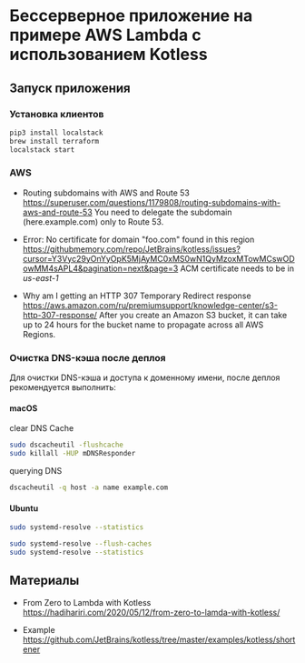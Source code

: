 # Бессерверное приложение на примере AWS Lambda с использованием Kotless

## Запуск приложения

### Установка клиентов
```bash
pip3 install localstack
brew install terraform
localstack start
```

### AWS
* Routing subdomains with AWS and Route 53
https://superuser.com/questions/1179808/routing-subdomains-with-aws-and-route-53
You need to delegate the subdomain (here.example.com) only to Route 53.

* Error: No certificate for domain "foo.com" found in this region
https://githubmemory.com/repo/JetBrains/kotless/issues?cursor=Y3Vyc29yOnYyOpK5MjAyMC0xMS0wN1QyMzoxMTowMCswODowMM4sAPL4&pagination=next&page=3
ACM certificate needs to be in *us-east-1*

* Why am I getting an HTTP 307 Temporary Redirect response
https://aws.amazon.com/ru/premiumsupport/knowledge-center/s3-http-307-response/
After you create an Amazon S3 bucket, it can take up to 24 hours for the bucket name to propagate across all AWS Regions.

### Очистка DNS-кэша после деплоя
Для очистки DNS-кэша и доступа к доменному имени, после деплоя рекомендуется выполнить:

#### macOS
сlear DNS Cache
```bash
sudo dscacheutil -flushcache
sudo killall -HUP mDNSResponder
```
querying DNS
```bash
dscacheutil -q host -a name example.com
```

#### Ubuntu
```bash
sudo systemd-resolve --statistics
```

```bash
sudo systemd-resolve --flush-caches
sudo systemd-resolve --statistics
```
## Материалы
* From Zero to Lambda with Kotless
https://hadihariri.com/2020/05/12/from-zero-to-lamda-with-kotless/

* Example
https://github.com/JetBrains/kotless/tree/master/examples/kotless/shortener
